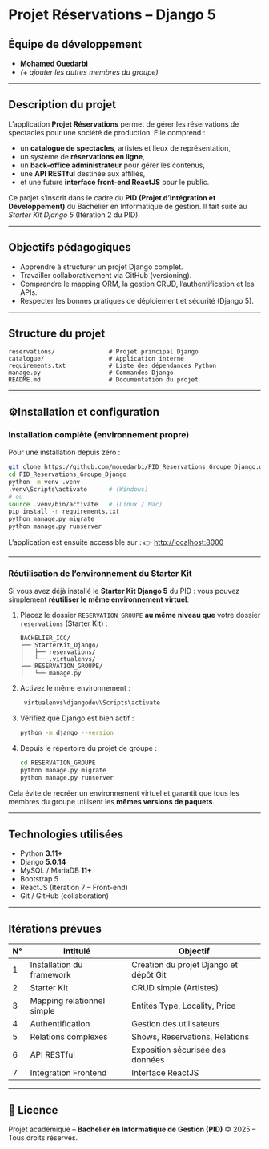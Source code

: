 # Projet Réservations – Django 5

##  Équipe de développement

* **Mohamed Ouedarbi**
* *(+ ajouter les autres membres du groupe)*

---

## Description du projet

L’application **Projet Réservations** permet de gérer les réservations de spectacles pour une société de production.
Elle comprend :

* un **catalogue de spectacles**, artistes et lieux de représentation,
* un système de **réservations en ligne**,
* un **back-office administrateur** pour gérer les contenus,
* une **API RESTful** destinée aux affiliés,
* et une future **interface front-end ReactJS** pour le public.

Ce projet s’inscrit dans le cadre du **PID (Projet d’Intégration et Développement)** du Bachelier en Informatique de gestion.
Il fait suite au *Starter Kit Django 5* (Itération 2 du PID).

---

## Objectifs pédagogiques

* Apprendre à structurer un projet Django complet.
* Travailler collaborativement via GitHub (versioning).
* Comprendre le mapping ORM, la gestion CRUD, l’authentification et les APIs.
* Respecter les bonnes pratiques de déploiement et sécurité (Django 5).

---

## Structure du projet

```
reservations/               # Projet principal Django
catalogue/                  # Application interne
requirements.txt            # Liste des dépendances Python
manage.py                   # Commandes Django
README.md                   # Documentation du projet
```

---

## ⚙Installation et configuration

###  Installation complète (environnement propre)

Pour une installation depuis zéro :

```bash
git clone https://github.com/mouedarbi/PID_Reservations_Groupe_Django.git
cd PID_Reservations_Groupe_Django
python -m venv .venv
.venv\Scripts\activate      # (Windows)
# ou
source .venv/bin/activate   # (Linux / Mac)
pip install -r requirements.txt
python manage.py migrate
python manage.py runserver
```

L’application est ensuite accessible sur :
👉 [http://localhost:8000](http://localhost:8000)

---

### Réutilisation de l’environnement du Starter Kit

Si vous avez déjà installé le **Starter Kit Django 5** du PID :
vous pouvez simplement **réutiliser le même environnement virtuel**.

1. Placez le dossier `RESERVATION_GROUPE` **au même niveau que** votre dossier `reservations` (Starter Kit) :

   ```
   BACHELIER_ICC/
   ├── StarterKit_Django/
   │   ├── reservations/
   │   └── .virtualenvs/
   ├── RESERVATION_GROUPE/
   │   └── manage.py
   ```

2. Activez le même environnement :

   ```bash
   .virtualenvs\djangodev\Scripts\activate
   ```

3. Vérifiez que Django est bien actif :

   ```bash
   python -m django --version
   ```

4. Depuis le répertoire du projet de groupe :

   ```bash
   cd RESERVATION_GROUPE
   python manage.py migrate
   python manage.py runserver
   ```

Cela évite de recréer un environnement virtuel et garantit que tous les membres du groupe utilisent les **mêmes versions de paquets**.

---

##  Technologies utilisées

* Python **3.11+**
* Django **5.0.14**
* MySQL / MariaDB **11+**
* Bootstrap 5
* ReactJS (Itération 7 – Front-end)
* Git / GitHub (collaboration)

---

##  Itérations prévues

| N° | Intitulé                   | Objectif                               |
| -- | -------------------------- | -------------------------------------- |
| 1  | Installation du framework  | Création du projet Django et dépôt Git |
| 2  | Starter Kit                | CRUD simple (Artistes)                 |
| 3  | Mapping relationnel simple | Entités Type, Locality, Price          |
| 4  | Authentification           | Gestion des utilisateurs               |
| 5  | Relations complexes        | Shows, Reservations, Relations         |
| 6  | API RESTful                | Exposition sécurisée des données       |
| 7  | Intégration Frontend       | Interface ReactJS                      |

---

## 📜 Licence

Projet académique – **Bachelier en Informatique de Gestion (PID)**
© 2025 – Tous droits réservés.
